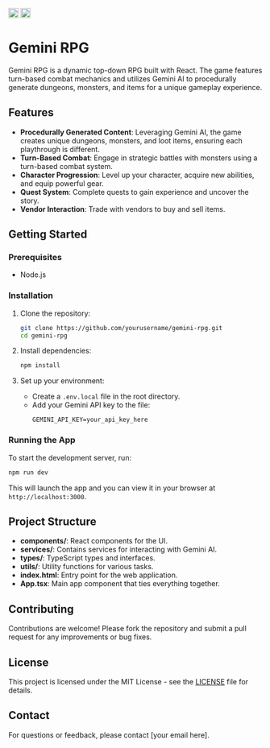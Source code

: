 <img src="https://github.githubassets.com/favicons/favicon.png" width="20" height="20" /> <img src="https://upload.wikimedia.org/wikipedia/commons/thumb/a/a7/React-icon.svg/1200px-React-icon.svg.png" width="20" height="20" />
# Gemini RPG

Gemini RPG is a dynamic top-down RPG built with React. The game features turn-based combat mechanics and utilizes Gemini AI to procedurally generate dungeons, monsters, and items for a unique gameplay experience.

## Features

- **Procedurally Generated Content**: Leveraging Gemini AI, the game creates unique dungeons, monsters, and loot items, ensuring each playthrough is different.
- **Turn-Based Combat**: Engage in strategic battles with monsters using a turn-based combat system.
- **Character Progression**: Level up your character, acquire new abilities, and equip powerful gear.
- **Quest System**: Complete quests to gain experience and uncover the story.
- **Vendor Interaction**: Trade with vendors to buy and sell items.

## Getting Started

### Prerequisites

- Node.js

### Installation

1. Clone the repository:
   ```bash
   git clone https://github.com/yourusername/gemini-rpg.git
   cd gemini-rpg
   ```

2. Install dependencies:
   ```bash
   npm install
   ```

3. Set up your environment:
   - Create a `.env.local` file in the root directory.
   - Add your Gemini API key to the file:
     ```
     GEMINI_API_KEY=your_api_key_here
     ```

### Running the App

To start the development server, run:
```bash
npm run dev
```

This will launch the app and you can view it in your browser at `http://localhost:3000`.

## Project Structure

- **components/**: React components for the UI.
- **services/**: Contains services for interacting with Gemini AI.
- **types/**: TypeScript types and interfaces.
- **utils/**: Utility functions for various tasks.
- **index.html**: Entry point for the web application.
- **App.tsx**: Main app component that ties everything together.

## Contributing

Contributions are welcome! Please fork the repository and submit a pull request for any improvements or bug fixes.

## License

This project is licensed under the MIT License - see the [LICENSE](LICENSE) file for details.

## Contact

For questions or feedback, please contact [your email here].
